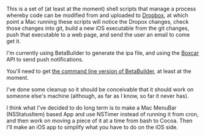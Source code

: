 ﻿This is a set of (at least at the moment) shell scripts that manage a process whereby code can be modified from and uploaded to [Dropbox](http://www.dropbox.com/), at which point a Mac running these scripts will notice the Dropox changes, check those changes into git, build a new iOS executable from the git changes, push that executable to a web page, and send the user an email to come get it.

I'm currently using BetaBuilder to generate the ipa file, and using the [Boxcar](http://boxcar.io/) API to send push notifications.

You'll need to get [the command line version of BetaBuilder](git://github.com/sgruby/iOS-BetaBuilder.git), at least at the moment.

I've done some cleanup so it should be conceivable that it should work on someone else's machine (although, as far as I know, so far it never has).

I think what I've decided to do long term is to make a Mac MenuBar (NSStatusItem) based App and use NSTimer instead of running it from cron, and then work on moving a piece of it at a time from bash to Cocoa.  Then I'll make an iOS app to simplify what you have to do on the iOS side.
